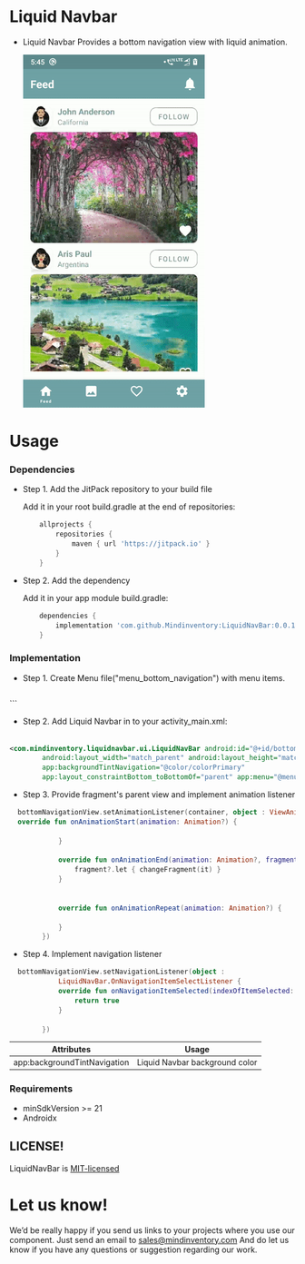 # Liquid Navbar

* Liquid Navbar Provides a bottom navigation view with liquid animation.

  ![ezgif.com-gif-maker__3_](/media/feature.gif)

# Usage

### Dependencies

* Step 1. Add the JitPack repository to your build file

  Add it in your root build.gradle at the end of repositories:

    ```groovy
	    allprojects {
		    repositories {
			    maven { url 'https://jitpack.io' }
		    }
	    }
    ``` 
* Step 2. Add the dependency

  Add it in your app module build.gradle:

    ```groovy
        dependencies {
            implementation 'com.github.Mindinventory:LiquidNavBar:0.0.1'
        }
    ``` 

### Implementation

* Step 1. Create Menu file("menu_bottom_navigation") with menu items.

    ```xml

<menu xmlns:android="http://schemas.android.com/apk/res/android">
    <group android:checkableBehavior="single">
        <item
            android:id="@+id/nav_camera"
            android:icon="@drawable/home"
            android:title="@string/feed" />
        <item
            android:id="@+id/nav_gallery"
            android:icon="@drawable/ic_gallery"
            android:title="@string/gallery" />
        <item
            android:id="@+id/nav_slideshow"
            android:icon="@drawable/ic_favorite"
            android:title="@string/favorite" />
        <item
            android:id="@+id/nav_manage"
            android:icon="@drawable/ic_setting"
            android:title="@string/settings" />
    </group>

</menu>
```

* Step 2. Add Liquid Navbar in to your activity_main.xml:

```xml

<com.mindinventory.liquidnavbar.ui.LiquidNavBar android:id="@+id/bottomNavigationView"
        android:layout_width="match_parent" android:layout_height="match_parent"
        app:backgroundTintNavigation="@color/colorPrimary"
        app:layout_constraintBottom_toBottomOf="parent" app:menu="@menu/menu_bottom_navigation" />
```

* Step 3. Provide fragment's parent view and implement animation listener

```kotlin 
  bottomNavigationView.setAnimationListener(container, object : ViewAnimationListener {
  override fun onAnimationStart(animation: Animation?) {

            }

            override fun onAnimationEnd(animation: Animation?, fragment: Fragment?) {
                fragment?.let { changeFragment(it) }
            }


            override fun onAnimationRepeat(animation: Animation?) {

            }
        })
 ```         

* Step 4. Implement navigation listener

```kotlin 
  bottomNavigationView.setNavigationListener(object :
            LiquidNavBar.OnNavigationItemSelectListener {
            override fun onNavigationItemSelected(indexOfItemSelected: Int): Boolean {
                return true
            }

        })
 ```         

| Attributes | Usage |
| ------ | ------ |
| app:backgroundTintNavigation | Liquid Navbar background color |

### Requirements

* minSdkVersion >= 21
* Androidx

## LICENSE!
LiquidNavBar is [MIT-licensed](/LICENSE) 

# Let us know!

We’d be really happy if you send us links to your projects where you use our component. Just send an
email to sales@mindinventory.com And do let us know if you have any questions or suggestion
regarding our work.



